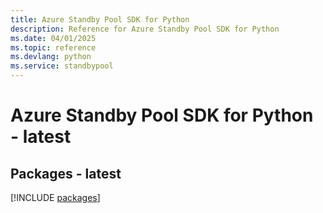```yaml
---
title: Azure Standby Pool SDK for Python
description: Reference for Azure Standby Pool SDK for Python
ms.date: 04/01/2025
ms.topic: reference
ms.devlang: python
ms.service: standbypool
---
```

# Azure Standby Pool SDK for Python - latest
## Packages - latest
[!INCLUDE [packages](standby-pool-index.md)]